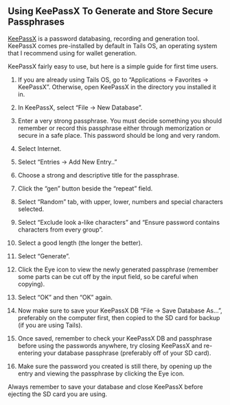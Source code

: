 ## Using KeePassX To Generate and Store Secure Passphrases

[KeePassX](https://www.keepassx.org/) is a password databasing, recording and generation tool. KeePassX comes pre-installed by default in Tails OS, an operating system that I recommend using for wallet generation.

KeePassX fairly easy to use, but here is a simple guide for first time users.

1. If you are already using Tails OS, go to “Applications → Favorites →  KeePassX”. Otherwise, open KeePassX in the directory you installed it in.

2. In KeePassX, select “File → New Database”.

3. Enter a very strong passphrase. You must decide something you should remember or record this passphrase either through memorization or secure in a safe place. This password should be long and very random.

4. Select Internet.

5. Select “Entries → Add New Entry..”

6. Choose a strong and descriptive title for the passphrase.

7. Click the “gen” button beside the “repeat” field.

8. Select “Random” tab, with upper, lower, numbers and special characters selected.

9. Select “Exclude look a-like characters” and “Ensure password contains characters from every group”.

10. Select a good length (the longer the better).

11. Select “Generate”.

12. Click the Eye icon to view the newly generated passphrase (remember some parts can be cut off by the input field, so be careful when copying).

13. Select “OK” and then “OK” again.

14. Now make sure to save your KeePassX DB “File → Save Database As...”, preferably on the computer first, then copied to the SD card for backup (if you are using Tails).

15. Once saved, remember to check your KeePassX DB and passphrase before using the passwords anywhere, try closing KeePassX and re-entering your database passphrase (preferably off of your SD card).

16. Make sure the password you created is still there, by opening up the entry and viewing the passphrase by clicking the Eye icon.

Always remember to save your database and close KeePassX before ejecting the SD card you are using.
